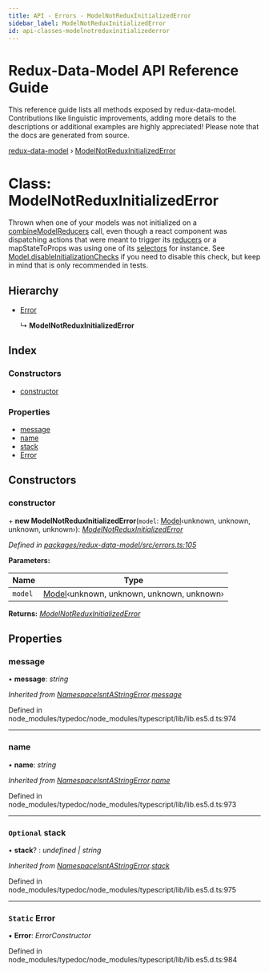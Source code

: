 ```yaml
---
title: API - Errors - ModelNotReduxInitializedError
sidebar_label: ModelNotReduxInitializedError
id: api-classes-modelnotreduxinitializederror
---
```


# Redux-Data-Model API Reference Guide

This reference guide lists all methods exposed by redux-data-model. Contributions like linguistic improvements, adding
more details to the descriptions or additional examples are highly appreciated! Please note that the docs are
generated from source.

[redux-data-model](../README.md) › [ModelNotReduxInitializedError](modelnotreduxinitializederror.md)

# Class: ModelNotReduxInitializedError

Thrown when one of your models was not initialized on a [combineModelReducers](../README.md#combinemodelreducers) call, even though a react
component was dispatching actions that were meant to trigger its [reducers](../interfaces/modeloptions.md#optional-reducers) or a
mapStateToProps was using one of its [selectors](../interfaces/modeloptions.md#optional-selectors) for instance.
See [Model.disableInitializationChecks](model.md#static-disableinitializationchecks) if you need to disable this check,
but keep in mind that is only recommended in tests.

## Hierarchy

* [Error](namespaceisntastringerror.md#static-error)

  ↳ **ModelNotReduxInitializedError**

## Index

### Constructors

* [constructor](modelnotreduxinitializederror.md#constructor)

### Properties

* [message](modelnotreduxinitializederror.md#message)
* [name](modelnotreduxinitializederror.md#name)
* [stack](modelnotreduxinitializederror.md#optional-stack)
* [Error](modelnotreduxinitializederror.md#static-error)

## Constructors

###  constructor

\+ **new ModelNotReduxInitializedError**(`model`: [Model](model.md)‹unknown, unknown, unknown, unknown›): *[ModelNotReduxInitializedError](modelnotreduxinitializederror.md)*

*Defined in [packages/redux-data-model/src/errors.ts:105](https://github.com/kayak/redux-data-model/blob/2f50839/packages/redux-data-model/src/errors.ts#L105)*

**Parameters:**

Name | Type |
------ | ------ |
`model` | [Model](model.md)‹unknown, unknown, unknown, unknown› |

**Returns:** *[ModelNotReduxInitializedError](modelnotreduxinitializederror.md)*

## Properties

###  message

• **message**: *string*

*Inherited from [NamespaceIsntAStringError](namespaceisntastringerror.md).[message](namespaceisntastringerror.md#message)*

Defined in node_modules/typedoc/node_modules/typescript/lib/lib.es5.d.ts:974

___

###  name

• **name**: *string*

*Inherited from [NamespaceIsntAStringError](namespaceisntastringerror.md).[name](namespaceisntastringerror.md#name)*

Defined in node_modules/typedoc/node_modules/typescript/lib/lib.es5.d.ts:973

___

### `Optional` stack

• **stack**? : *undefined | string*

*Inherited from [NamespaceIsntAStringError](namespaceisntastringerror.md).[stack](namespaceisntastringerror.md#optional-stack)*

Defined in node_modules/typedoc/node_modules/typescript/lib/lib.es5.d.ts:975

___

### `Static` Error

▪ **Error**: *ErrorConstructor*

Defined in node_modules/typedoc/node_modules/typescript/lib/lib.es5.d.ts:984

